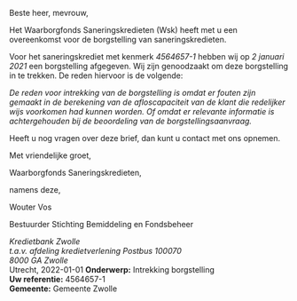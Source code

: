 Beste heer, mevrouw,

Het Waarborgfonds Saneringskredieten (Wsk) heeft met u een overeenkomst voor de borgstelling van saneringskredieten.

Voor het saneringskrediet met kenmerk *4564657-1* hebben wij op *2 januari 2021* een borgstelling afgegeven. Wij zijn genoodzaakt om deze borgstelling in te trekken. De reden hiervoor is de volgende:

*De reden voor intrekking van de borgstelling is omdat er fouten zijn gemaakt in de berekening van de afloscapaciteit van de klant die redelijker wijs voorkomen had kunnen worden. Of omdat er relevante informatie is achtergehouden bij de beoordeling van de borgstellingsaanvraag.*

Heeft u nog vragen over deze brief, dan kunt u contact met ons opnemen.

Met vriendelijke groet,
 

Waarborgfonds Saneringskredieten,
    
namens deze,
 



Wouter Vos
    
Bestuurder Stichting Bemiddeling en Fondsbeheer

<address>
    Kredietbank Zwolle<br>
    t.a.v. afdeling kredietverlening
    Postbus 100070<br>
    8000 GA Zwolle
</address>
<time>Utrecht, 2022-01-01</time>
<reference>
    <strong>Onderwerp:</strong> Intrekking borgstelling<br>
    <strong>Uw referentie:</strong> 4564657-1<br>
    <strong>Gemeente:</strong> Gemeente Zwolle
</reference>